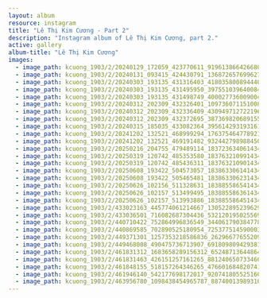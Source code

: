 ```yaml
---
layout: album
resource: instagram
title: "Lê Thị Kim Cương - Part 2"
description: "Instagram album of Lê Thị Kim Cương, part 2."
active: gallery
album-title: "Lê Thị Kim Cương"
images:
  - image_path: kcuong_1903/2/20240129_172059_423770611_919613866426680_403615111005510517_n.jpg
  - image_path: kcuong_1903/2/20240131_093415_424430791_1368726576996279_2284393347717383102_n.jpg
  - image_path: kcuong_1903/2/20240303_193135_431316403_418035800894440_8385386326709729129_n.jpg
  - image_path: kcuong_1903/2/20240303_193135_431495950_397551039640084_5935809314426581568_n.jpg
  - image_path: kcuong_1903/2/20240303_193135_431498749_400027736009004_6661804110657637715_n.jpg
  - image_path: kcuong_1903/2/20240312_202309_432326401_1097360711510083_4255373206905893719_n.jpg
  - image_path: kcuong_1903/2/20240312_202309_432336409_430949712722196_8924847578655700984_n.jpg
  - image_path: kcuong_1903/2/20240312_202309_432372695_387369820689155_1370353625623027478_n.jpg
  - image_path: kcuong_1903/2/20240315_185035_433082364_395614293193161_3393672851353555216_n.jpg
  - image_path: kcuong_1903/2/20241202_132521_468999294_1763754647789214_2776995774580004347_n.jpg
  - image_path: kcuong_1903/2/20241202_132521_469191482_932442798988450_7044304230531053385_n.jpg
  - image_path: kcuong_1903/2/20250216_204755_479489114_18372363406143480_3055937613745469197_n.jpg
  - image_path: kcuong_1903/2/20250319_120742_485353580_18376321099143480_603461281638766635_n.jpg
  - image_path: kcuong_1903/2/20250319_120742_485436311_18376321090143480_1214453782288146031_n.jpg
  - image_path: kcuong_1903/2/20250608_193422_504573057_18386330614143480_4700676344018150733_n.jpg
  - image_path: kcuong_1903/2/20250608_193422_505465481_18386330623143480_2314986845968428949_n.jpg
  - image_path: kcuong_1903/2/20250626_102156_511328631_18388558654143480_5446537178550223171_n.jpg
  - image_path: kcuong_1903/2/20250626_102157_513499495_18388558636143480_727644235926071634_n.jpg
  - image_path: kcuong_1903/2/20250626_102157_513993886_18388558645143480_4638907859039337336_n.jpg
  - image_path: kcuong_1903/2/433023163_445774061214667_1305228952396294278_n.jpg
  - image_path: kcuong_1903/2/433036501_716082687304436_532120195025569784_n.jpg
  - image_path: kcuong_1903/2/440710422_752864996836549_3440617903847784582_n.jpg
  - image_path: kcuong_1903/2/440869585_702890525180954_7253775145900036535_n.jpg
  - image_path: kcuong_1903/2/449371301_1257353218586836_2629667765520983652_n.jpg
  - image_path: kcuong_1903/2/449468008_490475736713907_6918098094293817368_n.jpg
  - image_path: kcuong_1903/2/461831312_1683658289156312_6524871364486450839_n.jpg
  - image_path: kcuong_1903/2/461831463_426151257161265_8812406507334602540_n.jpg
  - image_path: kcuong_1903/2/461848155_518157264346265_476601684820741999_n.jpg
  - image_path: kcuong_1903/2/461946140_542177698172017_9207418055251600096_n.jpg
  - image_path: kcuong_1903/2/463956780_1098438454965787_8874001398931081941_n.jpg
---
```

